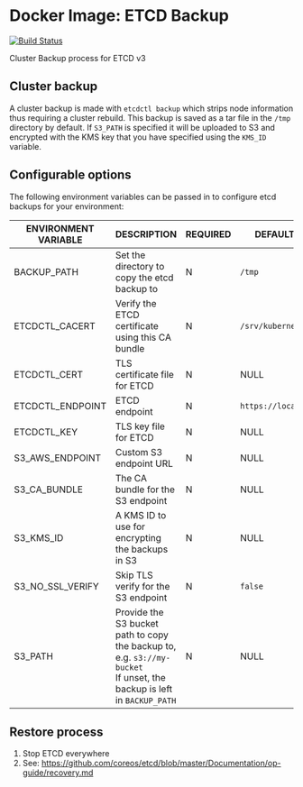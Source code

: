 # Docker Image: ETCD Backup

[![Build Status](https://drone.acp.homeoffice.gov.uk/api/badges/UKHomeOffice/docker-etcd-backup/status.svg)](https://drone.acp.homeoffice.gov.uk/UKHomeOffice/docker-etcd-backup)

Cluster Backup process for ETCD v3

## Cluster backup

A cluster backup is made with `etcdctl backup` which strips node information thus requiring a cluster rebuild. This backup is saved as a tar file in the `/tmp` directory by default. If `S3_PATH` is specified it will be uploaded to S3 and encrypted with the KMS key that you have specified using the `KMS_ID` variable.

## Configurable options

The following environment variables can be passed in to configure etcd backups for your environment:

| ENVIRONMENT VARIABLE | DESCRIPTION | REQUIRED | DEFAULT VALUE |
|----------------------|-------------|----------|---------------|
| BACKUP_PATH | Set the directory to copy the etcd backup to | N | `/tmp` |
| ETCDCTL_CACERT | Verify the ETCD certificate using this CA bundle | N | `/srv/kubernetes/ca.crt` |
| ETCDCTL_CERT | TLS certificate file for ETCD | N | NULL |
| ETCDCTL_ENDPOINT | ETCD endpoint | N | `https://localhost:2379` |
| ETCDCTL_KEY | TLS key file for ETCD | N | NULL |
| S3_AWS_ENDPOINT | Custom S3 endpoint URL | N | NULL |
| S3_CA_BUNDLE | The CA bundle for the S3 endpoint | N | NULL |
| S3_KMS_ID | A KMS ID to use for encrypting the backups in S3 | N | NULL |
| S3_NO_SSL_VERIFY | Skip TLS verify for the S3 endpoint | N | `false` |
| S3_PATH | Provide the S3 bucket path to copy the backup to, e.g. `s3://my-bucket`<br>If unset, the backup is left in `BACKUP_PATH` | N | NULL |

## Restore process

1. Stop ETCD everywhere
2. See: https://github.com/coreos/etcd/blob/master/Documentation/op-guide/recovery.md
